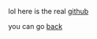 lol here is the real [github](https://github.com)

you can go [back](https://aidaner.github.io/aidan-site-random-idk/)
